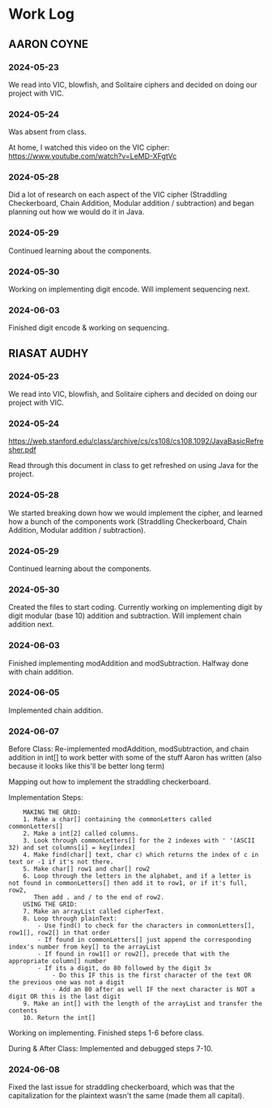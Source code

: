 # Work Log

## AARON COYNE

### 2024-05-23

We read into VIC, blowfish, and Solitaire ciphers and decided on doing our project with VIC.

### 2024-05-24

Was absent from class.

At home, I watched this video on the VIC cipher:
https://www.youtube.com/watch?v=LeMD-XFgtVc

### 2024-05-28

Did a lot of research on each aspect of the VIC cipher (Straddling Checkerboard, Chain Addition, Modular addition / subtraction) and began planning out how we would do it in Java.

### 2024-05-29

Continued learning about the components.

### 2024-05-30

Working on implementing digit encode. Will implement sequencing next.

### 2024-06-03

Finished digit encode & working on sequencing.

## RIASAT AUDHY

### 2024-05-23

We read into VIC, blowfish, and Solitaire ciphers and decided on doing our project with VIC.

### 2024-05-24

https://web.stanford.edu/class/archive/cs/cs108/cs108.1092/JavaBasicRefresher.pdf

Read through this document in class to get refreshed on using Java for the project.

### 2024-05-28

We started breaking down how we would implement the cipher, and learned how a bunch of the components work (Straddling Checkerboard, Chain Addition, Modular addition / subtraction).

### 2024-05-29

Continued learning about the components.

### 2024-05-30

Created the files to start coding. Currently working on implementing digit by digit modular (base 10) addition and subtraction. Will implement chain addition next.

### 2024-06-03

Finished implementing modAddition and modSubtraction. Halfway done with chain addition.

### 2024-06-05

Implemented chain addition.

### 2024-06-07

Before Class:
Re-implemented modAddition, modSubtraction, and chain addition in int[] to work better with some of the stuff Aaron has written (also because it looks like this'll be better long term)

Mapping out how to implement the straddling checkerboard.

Implementation Steps:


        MAKING THE GRID:
        1. Make a char[] containing the commonLetters called commonLetters[]
        2. Make a int[2] called columns.
        3. Look through commonLetters[] for the 2 indexes with ' '(ASCII 32) and set columns[i] = key[index]
        4. Make find(char[] text, char c) which returns the index of c in text or -1 if it's not there.
        5. Make char[] row1 and char[] row2
        6. Loop through the letters in the alphabet, and if a letter is not found in commonLetters[] then add it to row1, or if it's full, row2,
           Then add . and / to the end of row2.
        USING THE GRID:
        7. Make an arrayList called cipherText.
        8. Loop through plainText:
            - Use find() to check for the characters in commonLetters[], row1[], row2[] in that order
            - If found in commonLetters[] just append the corresponding index's number from key[] to the arrayList
            - If found in row1[] or row2[], precede that with the appropriate column[] number
            - If its a digit, do 80 followed by the digit 3x
                - Do this IF this is the first character of the text OR the previous one was not a digit
                - Add an 80 after as well IF the next character is NOT a digit OR this is the last digit
        9. Make an int[] with the length of the arrayList and transfer the contents
        10. Return the int[]
Working on implementing.
Finished steps 1-6 before class.

During & After Class:
Implemented and debugged steps 7-10.

### 2024-06-08
Fixed the last issue for straddling checkerboard, which was that the capitalization for the plaintext wasn't the same (made them all capital).
